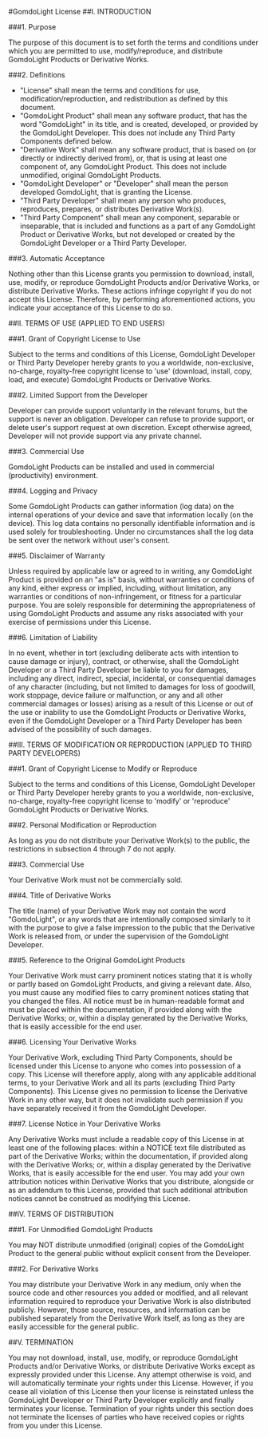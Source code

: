 #GomdoLight License
##I. INTRODUCTION

###1\. Purpose

The purpose of this document is to set forth the terms and conditions under which you are permitted to use, modify/reproduce, and distribute GomdoLight Products or Derivative Works.

###2\. Definitions

*   "License" shall mean the terms and conditions for use, modification/reproduction, and redistribution as defined by this document.
*   "GomdoLight Product" shall mean any software product, that has the word "GomdoLight" in its title, and is created, developed, or provided by the GomdoLight Developer. This does not include any Third Party Components defined below.
*   "Derivative Work" shall mean any software product, that is based on (or directly or indirectly derived from), or, that is using at least one component of, any GomdoLight Product. This does not include unmodified, original GomdoLight Products.
*   "GomdoLight Developer" or "Developer" shall mean the person developed GomdoLight, that is granting the License.
*   "Third Party Developer" shall mean any person who produces, reproduces, prepares, or distributes Derivative Work(s).
*   "Third Party Component" shall mean any component, separable or inseparable, that is included and functions as a part of any GomdoLight Product or Derivative Works, but not developed or created by the GomdoLight Developer or a Third Party Developer.

###3\. Automatic Acceptance

Nothing other than this License grants you permission to download, install, use, modify, or reproduce GomdoLight Products and/or Derivative Works, or distribute Derivative Works. These actions infringe copyright if you do not accept this License. Therefore, by performing aforementioned actions, you indicate your acceptance of this License to do so.



##II. TERMS OF USE (APPLIED TO END USERS)

###1\. Grant of Copyright License to Use

Subject to the terms and conditions of this License, GomdoLight Developer or Third Party Developer hereby grants to you a worldwide, non-exclusive, no-charge, royalty-free copyright license to 'use' (download, install, copy, load, and execute) GomdoLight Products or Derivative Works.

###2\. Limited Support from the Developer

Developer can provide support voluntarily in the relevant forums, but the support is never an obligation. Developer can refuse to provide support, or delete user's support request at own discretion. Except otherwise agreed, Developer will not provide support via any private channel.

###3\. Commercial Use

GomdoLight Products can be installed and used in commercial (productivity) environment.

###4\. Logging and Privacy

Some GomdoLight Products can gather information (log data) on the internal operations of your device and save that information locally (on the device). This log data contains no personally identifiable information and is used solely for troubleshooting. Under no circumstances shall the log data be sent over the network without user's consent.

###5\. Disclaimer of Warranty

Unless required by applicable law or agreed to in writing, any GomdoLight Product is provided on an "as is" basis, without warranties or conditions of any kind, either express or implied, including, without limitation, any warranties or conditions of non-infringement, or fitness for a particular purpose. You are solely responsible for determining the appropriateness of using GomdoLight Products and assume any risks associated with your exercise of permissions under this License.

###6\. Limitation of Liability

In no event, whether in tort (excluding deliberate acts with intention to cause damage or injury), contract, or otherwise, shall the GomdoLight Developer or a Third Party Developer be liable to you for damages, including any direct, indirect, special, incidental, or consequential damages of any character (including, but not limited to damages for loss of goodwill, work stoppage, device failure or malfunction, or any and all other commercial damages or losses) arising as a result of this License or out of the use or inability to use the GomdoLight Products or Derivative Works, even if the GomdoLight Developer or a Third Party Developer has been advised of the possibility of such damages.



##III. TERMS OF MODIFICATION OR REPRODUCTION (APPLIED TO THIRD PARTY DEVELOPERS)

###1\. Grant of Copyright License to Modify or Reproduce

Subject to the terms and conditions of this License, GomdoLight Developer or Third Party Developer hereby grants to you a worldwide, non-exclusive, no-charge, royalty-free copyright license to 'modify' or 'reproduce' GomdoLight Products or Derivative Works.

###2\. Personal Modification or Reproduction

As long as you do not distribute your Derivative Work(s) to the public, the restrictions in subsection 4 through 7 do not apply.

###3\. Commercial Use

Your Derivative Work must not be commercially sold.

###4\. Title of Derivative Works

The title (name) of your Derivative Work may not contain the word "GomdoLight", or any words that are intentionally composed similarly to it with the purpose to give a false impression to the public that the Derivative Work is released from, or under the supervision of the GomdoLight Developer.

###5\. Reference to the Original GomdoLight Products

Your Derivative Work must carry prominent notices stating that it is wholly or partly based on GomdoLight Products, and giving a relevant date. Also, you must cause any modified files to carry prominent notices stating that you changed the files. All notice must be in human-readable format and must be placed within the documentation, if provided along with the Derivative Works; or, within a display generated by the Derivative Works, that is easily accessible for the end user.

###6\. Licensing Your Derivative Works

Your Derivative Work, excluding Third Party Components, should be licensed under this License to anyone who comes into possession of a copy. This License will therefore apply, along with any applicable additional terms, to your Derivative Work and all its parts (excluding Third Party Components). This License gives no permission to license the Derivative Work in any other way, but it does not invalidate such permission if you have separately received it from the GomdoLight Developer.

###7\. License Notice in Your Derivative Works

Any Derivative Works must include a readable copy of this License in at least one of the following places: within a NOTICE text file distributed as part of the Derivative Works; within the documentation, if provided along with the Derivative Works; or, within a display generated by the Derivative Works, that is easily accessible for the end user. You may add your own attribution notices within Derivative Works that you distribute, alongside or as an addendum to this License, provided that such additional attribution notices cannot be construed as modifying this License.


##IV. TERMS OF DISTRIBUTION

###1\. For Unmodified GomdoLight Products

You may NOT distribute unmodified (original) copies of the GomdoLight Product to the general public without explicit consent from the Developer.

###2\. For Derivative Works

You may distribute your Derivative Work in any medium, only when the source code and other resources you added or modified, and all relevant information required to reproduce your Derivative Work is also distributed publicly. However, those source, resources, and information can be published separately from the Derivative Work itself, as long as they are easily accessible for the general public.



##V. TERMINATION

You may not download, install, use, modify, or reproduce GomdoLight Products and/or Derivative Works, or distribute Derivative Works except as expressly provided under this License. Any attempt otherwise is void, and will automatically terminate your rights under this License. However, if you cease all violation of this License then your license is reinstated unless the GomdoLight Developer or Third Party Developer explicitly and finally terminates your license. Termination of your rights under this section does not terminate the licenses of parties who have received copies or rights from you under this License.
